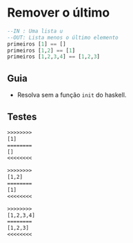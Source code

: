 # Remover o último

```hs
--IN : Uma lista u
--OUT: Lista menos o último elemento
primeiros [1] == []
primeiros [1,2] == [1]
primeiros [1,2,3,4] == [1,2,3]
```

## Guia

- Resolva sem a função `init` do haskell.

## Testes

```txt
>>>>>>>>
[1]
========
[]
<<<<<<<<

>>>>>>>>
[1,2]
========
[1]
<<<<<<<<

>>>>>>>>
[1,2,3,4]
========
[1,2,3]
<<<<<<<<

```
